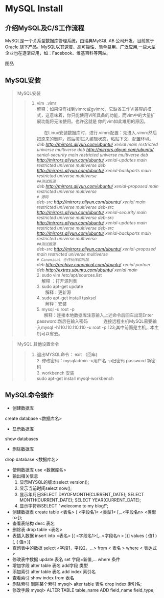 # MySQL Install
## 介绍MySQL及C/S工作流程

MySQL是一个关系型数据库管理系统，由瑞典MySQL AB 公司开发，目前属于 Oracle 旗下产品。MySQL以其速度、高可靠性、简单易用，广泛应用,一些大型企业也在逐渐应用，如：Facebook、维基百科等网站。    

图品
## MySQL安装
> MySQL安装
>> 1. vim  .vimr     
        解释：如果没有找到vimrc或gvimrc，它缺省工作VI兼容的模式，这意味着，你只能使用VI所具备的功能，而vim中的大量扩展功能将无法使用。也许这就是          你的vim如此难用的原因。                                                                                                
         在Linux安装数据库时，进行.vimrc配置：先进入.vimrc然后把原来的删除，然后按I进入编辑状态，粘贴下文，配置环境。    
         *deb http://mirrors.aliyun.com/ubuntu/ xenial main restricted universe multiverse
         deb http://mirrors.aliyun.com/ubuntu/ xenial-security main restricted universe multiverse
         deb http://mirrors.aliyun.com/ubuntu/ xenial-updates main restricted universe multiverse
         deb http://mirrors.aliyun.com/ubuntu/ xenial-backports main restricted universe multiverse          
         `##测试版源`     
         deb http://mirrors.aliyun.com/ubuntu/ xenial-proposed main restricted universe multiverse       
         `# 源码`  
         deb-src http://mirrors.aliyun.com/ubuntu/ xenial main restricted universe multiverse
         deb-src http://mirrors.aliyun.com/ubuntu/ xenial-security main restricted universe multiverse
         deb-src http://mirrors.aliyun.com/ubuntu/ xenial-updates main restricted universe multiverse
         deb-src http://mirrors.aliyun.com/ubuntu/ xenial-backports main restricted universe multiverse       
         `##测试版源`    
          deb-src http://mirrors.aliyun.com/ubuntu/ xenial-proposed main restricted universe multiverse       
         `# Canonical 合作伙伴和附加`   
         deb http://archive.canonical.com/ubuntu/ xenial partner
         deb http://extras.ubuntu.com/ubuntu/ xenial main*           
      2. sudo vim /etc/apt/sources.list     
        解释 ：打开源列表        
      3. sudo apt-get update    
        解释：更新源      
      4. sudo apt-get install tasksel        
        解释：安装       
      5. mysql -u root -p         
       解释：连接本地数据库注意输入上述命令后回车出现Enter password:然后在输入密码            
       连接远程主机MySQL需要输入mysql -h110.110.110.110 -u root -p 123;其中前面是主机，本主机可以省去。      
       
 > MySQL 其他设置命令       
 >> 1. 退出MYSQL命令： exit （回车)           
    2. 修改密码：mysqladmin -u用户名 -p旧密码 password 新密码          
    3. workbench 安装         
        sudo apt-get install mysql-workbench
## MySQL命令操作

* 创建数据库               

create database <数据库名>
* 显示数据库                 

show databases
* 删除数据库               

drop database <数据库名>
* 使用数据库
use <数据库名>
* 输出相关信息
  1. 显示MYSQL的版本select version();
  2. 显示当前时间select now();
  3. 显示年月日SELECT DAYOFMONTH(CURRENT_DATE); SELECT MONTH(CURRENT_DATE); SELECT YEAR(CURRENT_DATE);
  4. 显示字符串SELECT "welecome to my blog!";
* 创建数据表
create table <表名> ( <字段名1> <类型1> [,..<字段名n> <类型n>]);
* 查看表结构
desc 表名
* 删除表
drop table <表名>
* 表插入数据
insert into <表名> [( <字段名1>[,..<字段名n > ])] values ( 值1 )[, ( 值n )]
* 查询表中的数据
select <字段1，字段2，...> from < 表名 > where < 表达式 >
* 修改表中数据
update 表名 set 字段=新值,... where 条件
* 增加字段
alter table 表名 add字段 类型
* 添加索引
alter table 表名 add index 索引名
* 查看索引
show index from 表名
* 删除索引
删除某个索引 mysql> alter table 表名 drop index 索引名;
* 修改字段
mysql> ALTER TABLE table_name ADD field_name field_type;

